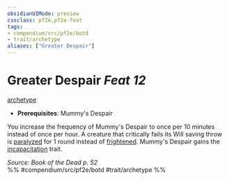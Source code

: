 ```yaml
---
obsidianUIMode: preview
cssclass: pf2e,pf2e-feat
tags:
- compendium/src/pf2e/botd
- trait/archetype
aliases: ["Greater Despair"]
---
```

# Greater Despair  *Feat 12*  
[archetype](rules/traits/archetype.md "Archetype Feat Trait")  

- **Prerequisites**: Mummy's Despair

You increase the frequency of Mummy's Despair to once per 10 minutes instead of once per hour. A creature that critically fails its Will saving throw is [paralyzed](rules/conditions.md#Paralyzed) for 1 round instead of [frightened](rules/conditions.md#Frightened). Mummy's Despair gains the [incapacitation](rules/traits/incapacitation.md "Incapacitation Effect Trait") trait.

*Source: Book of the Dead p. 52*  
%% #compendium/src/pf2e/botd #trait/archetype %%